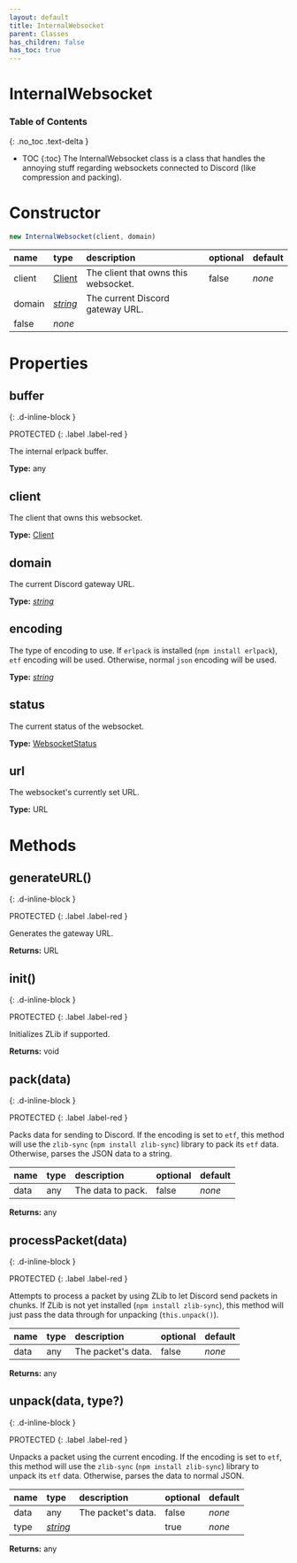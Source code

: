 ```yaml
---
layout: default
title: InternalWebsocket
parent: Classes
has_children: false
has_toc: true
---
```


# InternalWebsocket
### Table of Contents
{: .no_toc .text-delta }

- TOC
{:toc}
The InternalWebsocket class is a class that handles
the annoying stuff regarding websockets connected to
Discord (like compression and packing).
# Constructor
```js
new InternalWebsocket(client, domain)
```

| name | type | description | optional | default |
|:-----|:-----|:------------|:---------|:--------|
| client | [Client](/classes/Client) | The client that owns this websocket. | false | *none* |
| domain | *[string](https://developer.mozilla.org/en-US/docs/Web/JavaScript/Reference/Global_Objects/string)* | The current Discord gateway URL.
 | false | *none* |

# Properties
## buffer
{: .d-inline-block }

PROTECTED
{: .label .label-red }

The internal erlpack buffer.

**Type:** any

## client
The client that owns this websocket.

**Type:** [Client](/classes/Client)

## domain
The current Discord gateway URL.

**Type:** *[string](https://developer.mozilla.org/en-US/docs/Web/JavaScript/Reference/Global_Objects/string)*

## encoding
The type of encoding to use. If `erlpack` is
installed (`npm install erlpack`), `etf` encoding
will be used. Otherwise, normal `json` encoding will
be used.

**Type:** *[string](https://developer.mozilla.org/en-US/docs/Web/JavaScript/Reference/Global_Objects/string)*

## status
The current status of the websocket.

**Type:** [WebsocketStatus](/enums/WebsocketStatus)

## url
The websocket's currently set URL.

**Type:** URL

# Methods
## generateURL()
{: .d-inline-block }

PROTECTED
{: .label .label-red }

Generates the gateway URL.

**Returns:** URL

## init()
{: .d-inline-block }

PROTECTED
{: .label .label-red }

Initializes ZLib if supported.

**Returns:** void

## pack(data)
{: .d-inline-block }

PROTECTED
{: .label .label-red }

Packs data for sending to Discord. If the encoding
is set to `etf`, this method will use the
`zlib-sync` (`npm install zlib-sync`) library to
pack its `etf` data. Otherwise, parses the JSON data
to a string.

| name | type | description | optional | default |
|:-----|:-----|:------------|:---------|:--------|
| data | any | The data to pack. | false | *none* |

**Returns:** any

## processPacket(data)
{: .d-inline-block }

PROTECTED
{: .label .label-red }

Attempts to process a packet by using ZLib to let
Discord send packets in chunks. If ZLib is not yet
installed (`npm install zlib-sync`), this method
will just pass the data through for unpacking
(`this.unpack()`).

| name | type | description | optional | default |
|:-----|:-----|:------------|:---------|:--------|
| data | any | The packet's data. | false | *none* |

**Returns:** any

## unpack(data, type?)
{: .d-inline-block }

PROTECTED
{: .label .label-red }

Unpacks a packet using the current encoding. If the
encoding is set to `etf`, this method will use the
`zlib-sync` (`npm install zlib-sync`) library to
unpack its `etf` data. Otherwise, parses the data to
normal JSON.

| name | type | description | optional | default |
|:-----|:-----|:------------|:---------|:--------|
| data | any | The packet's data. | false | *none* |
| type | *[string](https://developer.mozilla.org/en-US/docs/Web/JavaScript/Reference/Global_Objects/string)* |   | true | *none* |

**Returns:** any

